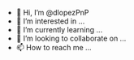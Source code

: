 - 👋 Hi, I’m @dlopezPnP
- 👀 I’m interested in ...
- 🌱 I’m currently learning ...
- 💞️ I’m looking to collaborate on ...
- 📫 How to reach me ...

<!---
dlopezPnP/dlopezPnP is a ✨ special ✨ repository because its `README.md` (this file) appears on your GitHub profile.
You can click the Preview link to take a look at your changes.
--->
